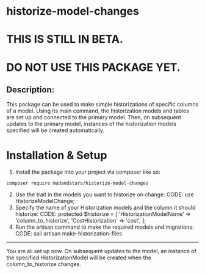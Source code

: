 # historize-model-changes

# THIS IS STILL IN BETA.
# DO NOT USE THIS PACKAGE YET.

## Description:
This package can be used to make simple historizations of specific columns of a model.
Using its main command, the historization models and tables are set up and connected to the primary model.
Then, on subsequent updates to the primary model, instances of the historization models specified will be created automatically.

# Installation & Setup
1. Install the package into your project via composer like so:
```
composer require mudandstars/historize-model-changes
```
2. Use the trait in the models you want to historize on change:
CODE: use HistorizeModelChange;
3. Specify the name of your Historization models and the column it should historize:
CODE: protected $historize = [
    'HistorizationModelName' => 'column_to_historize',
    'CostHistorization' => 'cost',
];
4. Run the artisan command to make the required models and migrations:
CODE: sail artisan make-historization-files
---
You are all set up now. On subsequent updates to the model, an instance of the specified HistorizationModel will be created when the column_to_historize changes.
